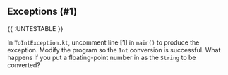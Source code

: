 ## Exceptions (#1)

{{ :UNTESTABLE }}

In `ToIntException.kt`, uncomment line **[1]** in `main()` to produce the
exception. Modify the program so the `Int` conversion is successful. What
happens if you put a floating-point number in as the `String` to be converted?